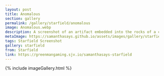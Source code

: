 ```yaml
---
layout: post
title: Anomalous
section: gallery
permalink: /gallery/starfield/anomalous
image: Anomalous.webp
description: A screenshot of an artifact embedded into the rocks of a cave from Starfield, taken by Samantha Says.
metaImage: https://samanthasays.github.io/assets/images/gallery/starfield/Anomalous.webp
tags: Starfield Screenshot
gallery: starfield
from: Starfield
link: https://greenmangaming.sjv.io/samanthasays-starfield
---
```

{% include imageGallery.html %}